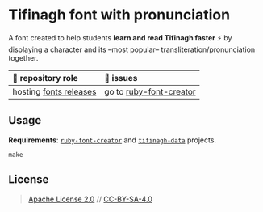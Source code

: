# Tifinagh font with pronunciation

A font created to help students **learn and read Tifinagh faster** :zap: by displaying a character and its –most popular– transliteration/pronunciation together.

:rocket: repository role | :construction: issues
:--- | :---
hosting [fonts releases](/parlr/tifinagh-font/releases) | go to [ ruby-font-creator](https://github.com/parlr/ruby-font-creator/issues)

## Usage

**Requirements**:  [`ruby-font-creator`](https://github.com/parlr/ruby-font-creator) and [`tifinagh-data`](https://github.com/parlr/tifinagh-data) projects.

	make

## License

> [Apache License 2.0](http://choosealicense.com/licenses/apache-2.0/)
// [CC-BY-SA-4.0 ](https://choosealicense.com/licenses/cc-by-sa-4.0/)
